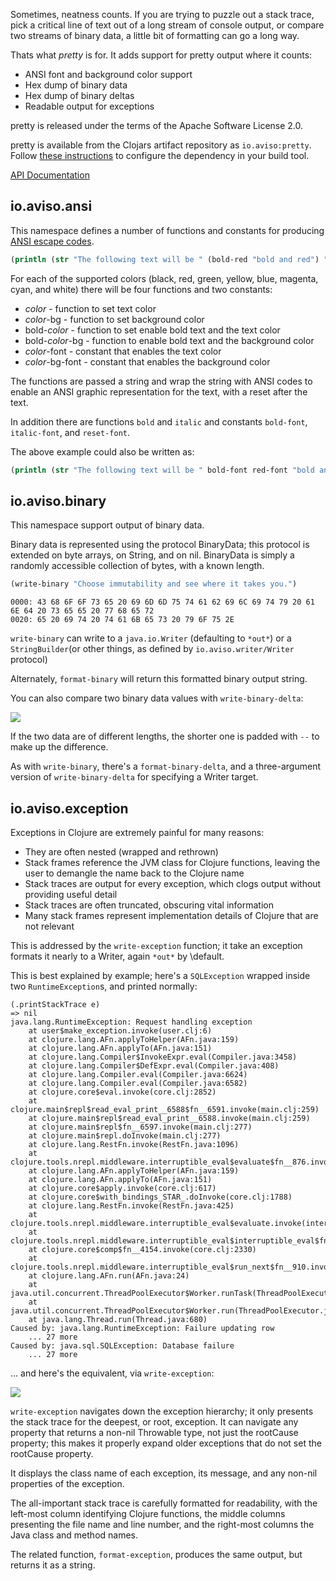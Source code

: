 Sometimes, neatness counts. 
If you are trying to puzzle out a stack trace, 
pick a critical line of text out of a long stream of console output,
or compare two streams of binary data, a little bit of formatting can go a long way.

Thats what _pretty_ is for.  It adds support for pretty output where it counts:

* ANSI font and background color support
* Hex dump of binary data
* Hex dump of binary deltas
* Readable output for exceptions

pretty is released under the terms of the Apache Software License 2.0.

pretty is available from the Clojars artifact repository as `io.aviso:pretty`.
Follow [these instructions](https://clojars.org/io.aviso/pretty) to configure the dependency in your build tool.

[API Documentation](http://howardlewisship.com/io.aviso/pretty/)

## io.aviso.ansi

This namespace defines a number of functions and constants for producing [ANSI escape codes](https://en.wikipedia.org/wiki/ANSI_escape_code).

```clojure
(println (str "The following text will be " (bold-red "bold and red") "."))
```

For each of the supported colors (black, red, green, yellow, blue, magenta, cyan, and white) there will be four functions and two constants:

* _color_ - function to set text color
* _color_-bg - function to set background color
* bold-_color_ - function to set enable bold text and the text color
* bold-_color_-bg - function to enable bold text and the background color
* _color_-font - constant that enables the text color
* _color_-bg-font - constant that enables the background color

The functions are passed a string and wrap the string with ANSI codes to enable an ANSI graphic representation for the text, with a reset after the text.

In addition there are functions `bold` and `italic` and constants `bold-font`, `italic-font`, and `reset-font`.

The above example could also be written as:

```clojure
(println (str "The following text will be " bold-font red-font "bold and red" reset-font "."))
```

## io.aviso.binary

This namespace support output of binary data.

Binary data is represented using the protocol BinaryData; this protocol is extended on byte arrays, on String, and on nil.
BinaryData is simply a randomly accessible collection of bytes, with a known length.

```clojure
(write-binary "Choose immutability and see where it takes you.")
```

```
0000: 43 68 6F 6F 73 65 20 69 6D 6D 75 74 61 62 69 6C 69 74 79 20 61 6E 64 20 73 65 65 20 77 68 65 72
0020: 65 20 69 74 20 74 61 6B 65 73 20 79 6F 75 2E
```

`write-binary` can write to a `java.io.Writer` (defaulting to `*out*`) or a `StringBuilder`(or other things, as defined by `io.aviso.writer/Writer` protocol)

Alternately, `format-binary` will return this formatted binary output string.

You can also compare two binary data values with `write-binary-delta`:

![](https://www.evernote.com/shard/s54/sh/dc407aa4-a81e-4851-abed-3ca2949efba1/dfa5d033da855b1a97dd899682ea01fd/deep/0/README.md%20-%20%5Bpretty%5D%20-%20pretty%20-%20%5B~/workspaces/annadale/pretty%5D%20and%20stages.clj%20-%20%5Bswitch%5D%20-%20nexus%20-%20%5B~/workspaces/annadale/nexus%5D.png)

If the two data are of different lengths, the shorter one is padded with `--` to make up the difference.

As with `write-binary`, there's a `format-binary-delta`, and a three-argument version of `write-binary-delta` for specifying a Writer target.

## io.aviso.exception

Exceptions in Clojure are extremely painful for many reasons:

* They are often nested (wrapped and rethrown)
* Stack frames reference the JVM class for Clojure functions, leaving the user to demangle the name back to the Clojure name
* Stack traces are output for every exception, which clogs output without providing useful detail
* Stack traces are often truncated, obscuring vital information
* Many stack frames represent implementation details of Clojure that are not relevant

This is addressed by the `write-exception` function; it take an exception formats it nearly to a Writer, again `*out*` by 
\default.

This is best explained by example; here's a `SQLException` wrapped inside two `RuntimeException`s, and printed normally:

```
(.printStackTrace e)
=> nil
java.lang.RuntimeException: Request handling exception
	at user$make_exception.invoke(user.clj:6)
	at clojure.lang.AFn.applyToHelper(AFn.java:159)
	at clojure.lang.AFn.applyTo(AFn.java:151)
	at clojure.lang.Compiler$InvokeExpr.eval(Compiler.java:3458)
	at clojure.lang.Compiler$DefExpr.eval(Compiler.java:408)
	at clojure.lang.Compiler.eval(Compiler.java:6624)
	at clojure.lang.Compiler.eval(Compiler.java:6582)
	at clojure.core$eval.invoke(core.clj:2852)
	at clojure.main$repl$read_eval_print__6588$fn__6591.invoke(main.clj:259)
	at clojure.main$repl$read_eval_print__6588.invoke(main.clj:259)
	at clojure.main$repl$fn__6597.invoke(main.clj:277)
	at clojure.main$repl.doInvoke(main.clj:277)
	at clojure.lang.RestFn.invoke(RestFn.java:1096)
	at clojure.tools.nrepl.middleware.interruptible_eval$evaluate$fn__876.invoke(interruptible_eval.clj:56)
	at clojure.lang.AFn.applyToHelper(AFn.java:159)
	at clojure.lang.AFn.applyTo(AFn.java:151)
	at clojure.core$apply.invoke(core.clj:617)
	at clojure.core$with_bindings_STAR_.doInvoke(core.clj:1788)
	at clojure.lang.RestFn.invoke(RestFn.java:425)
	at clojure.tools.nrepl.middleware.interruptible_eval$evaluate.invoke(interruptible_eval.clj:41)
	at clojure.tools.nrepl.middleware.interruptible_eval$interruptible_eval$fn__917$fn__920.invoke(interruptible_eval.clj:171)
	at clojure.core$comp$fn__4154.invoke(core.clj:2330)
	at clojure.tools.nrepl.middleware.interruptible_eval$run_next$fn__910.invoke(interruptible_eval.clj:138)
	at clojure.lang.AFn.run(AFn.java:24)
	at java.util.concurrent.ThreadPoolExecutor$Worker.runTask(ThreadPoolExecutor.java:886)
	at java.util.concurrent.ThreadPoolExecutor$Worker.run(ThreadPoolExecutor.java:908)
	at java.lang.Thread.run(Thread.java:680)
Caused by: java.lang.RuntimeException: Failure updating row
	... 27 more
Caused by: java.sql.SQLException: Database failure
	... 27 more
```

... and here's the equivalent, via `write-exception`:

![](https://www.evernote.com/shard/s54/sh/be166f69-ce90-4f27-af63-cf76511516e0/9a36d82f5bd67e220887901639529630/deep/0/Appendable.java%20-%20%5B1.6%5D%20-%20pretty%20-%20%5B~/workspaces/annadale/pretty%5D.png)

`write-exception` navigates down the exception hierarchy; it only presents the stack trace for the deepest, or root, exception. It can navigate
any property that returns a non-nil Throwable type, not just the rootCause property; this makes it properly expand older exceptions
that do not set the rootCause property.

It displays the class name of each exception, its message, and any non-nil properties of the exception.

The all-important stack trace is carefully formatted for readability, with the left-most column identifying Clojure functions, the middle columns
presenting the file name and line number, and the right-most columns the Java class and method names.

The related function, `format-exception`, produces the same output, but returns it as a string.

